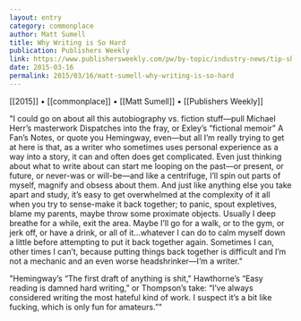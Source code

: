 ```yaml
---
layout: entry
category: commonplace
author: Matt Sumell
title: Why Writing is So Hard
publication: Publishers Weekly
link: https://www.publishersweekly.com/pw/by-topic/industry-news/tip-sheet/article/65849-why-writing-is-so-hard.html
date: 2015-03-16
permalink: 2015/03/16/matt-sumell-why-writing-is-so-hard
---
```


[[2015]] • [[commonplace]] • [[Matt Sumell]] • [[Publishers Weekly]]

"I could go on about all this autobiography vs. fiction stuff—pull Michael Herr’s masterwork Dispatches into the fray, or Exley’s “fictional memoir” A Fan’s Notes, or quote you Hemingway, even—but all I’m really trying to get at here is that, as a writer who sometimes uses personal experience as a way into a story, it can and often does get complicated. Even just thinking about what to write about can start me looping on the past—or present, or future, or never-was or will-be—and like a centrifuge, I’ll spin out parts of myself, magnify and obsess about them. And just like anything else you take apart and study, it’s easy to get overwhelmed at the complexity of it all when you try to sense-make it back together; to panic, spout expletives, blame my parents, maybe throw some proximate objects. Usually I deep breathe for a while, exit the area. Maybe I’ll go for a walk, or to the gym, or jerk off, or have a drink, or all of it…whatever I can do to calm myself down a little before attempting to put it back together again. Sometimes I can, other times I can’t, because putting things back together is difficult and I’m not a mechanic and an even worse headshrinker—I’m a writer."
 
"Hemingway’s “The first draft of anything is shit," Hawthorne’s “Easy reading is damned hard writing,” or Thompson’s take: “I’ve always considered writing the most hateful kind of work. I suspect it’s a bit like fucking, which is only fun for amateurs.”"
